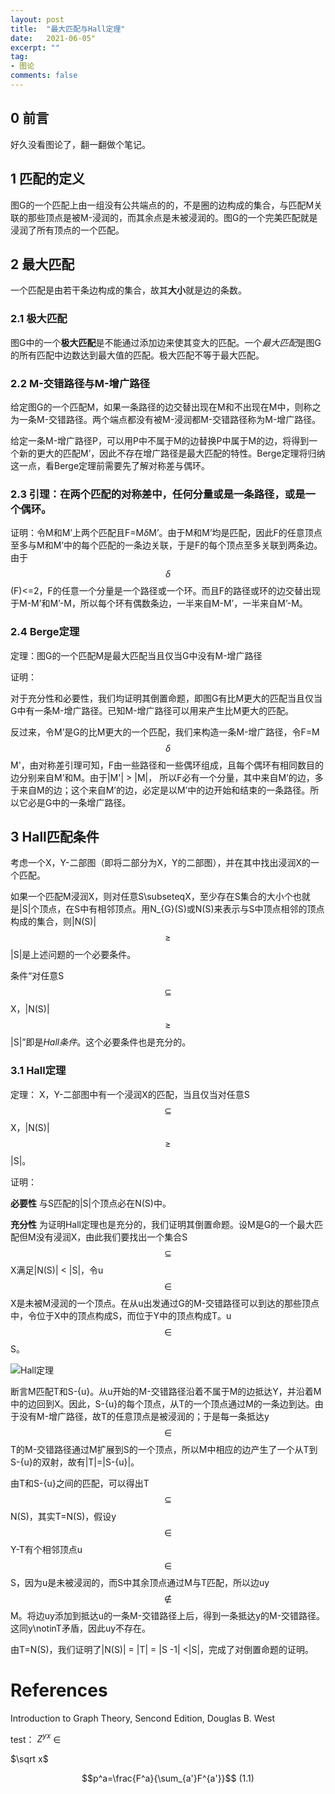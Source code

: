 ```yaml
---
layout: post
title:  "最大匹配与Hall定理"
date:   2021-06-05"
excerpt: ""
tag:
- 图论
comments: false
---
```


## 0 前言

好久没看图论了，翻一翻做个笔记。


## 1 匹配的定义

图G的一个匹配上由一组没有公共端点的的，不是圈的边构成的集合，与匹配M关联的那些顶点是被M-浸润的，而其余点是未被浸润的。图G的一个完美匹配就是浸润了所有顶点的一个匹配。

## 2 最大匹配

一个匹配是由若干条边构成的集合，故其**大小**就是边的条数。

### 2.1 极大匹配

图G中的一个**极大匹配**是不能通过添加边来使其变大的匹配。一个*最大匹配*是图G的所有匹配中边数达到最大值的匹配。极大匹配不等于最大匹配。

### 2.2 M-交错路径与M-增广路径

给定图G的一个匹配M，如果一条路径的边交替出现在M和不出现在M中，则称之为一条M-交错路径。两个端点都没有被M-浸润都M-交错路径称为M-增广路径。

给定一条M-增广路径P，可以用P中不属于M的边替换P中属于M的边，将得到一个新的更大的匹配M’，因此不存在增广路径是最大匹配的特性。Berge定理将归纳这一点，看Berge定理前需要先了解对称差与偶环。

### 2.3 引理：在两个匹配的对称差中，任何分量或是一条路径，或是一个偶环。

证明：令M和M’上两个匹配且F=M$\delta$M’。由于M和M’均是匹配，因此F的任意顶点至多与M和M’中的每个匹配的一条边关联，于是F的每个顶点至多关联到两条边。由于$$\delta$$(F)<=2，F的任意一个分量是一个路径或一个环。而且F的路径或环的边交替出现于M-M’和M’-M，所以每个环有偶数条边，一半来自M-M’，一半来自M’-M。

### 2.4 Berge定理

定理：图G的一个匹配M是最大匹配当且仅当G中没有M-增广路径

证明：

对于充分性和必要性，我们均证明其倒置命题，即图G有比M更大的匹配当且仅当G中有一条M-增广路径。已知M-增广路径可以用来产生比M更大的匹配。

反过来，令M’是G的比M更大的一个匹配，我们来构造一条M-增广路径，令F=M$$\delta$$M'，由对称差引理可知，F由一些路径和一些偶环组成，且每个偶环有相同数目的边分别来自M’和M。由于\|M'\| > \|M\|， 所以F必有一个分量，其中来自M’的边，多于来自M的边；这个来自M’的边，必定是以M’中的边开始和结束的一条路径。所以它必是G中的一条增广路径。

## 3 Hall匹配条件

考虑一个X，Y-二部图（即将二部分为X，Y的二部图），并在其中找出浸润X的一个匹配。

如果一个匹配M浸润X，则对任意S\subseteqX，至少存在S集合的大小个也就是|S|个顶点，在S中有相邻顶点。用N_{G}(S)或N(S)来表示与S中顶点相邻的顶点构成的集合，则|N(S)|$$\geq$$|S|是上述问题的一个必要条件。

条件“对任意S$$\subseteq$$X，\|N(S)\| $$\geq$$\|S\|”即是*Hall条件*。这个必要条件也是充分的。

### 3.1 Hall定理

定理： X，Y-二部图中有一个浸润X的匹配，当且仅当对任意S$$\subseteq$$X，|N(S)| $$\geq$$|S|。

证明：

**必要性** 与S匹配的|S|个顶点必在N(S)中。

**充分性** 为证明Hall定理也是充分的，我们证明其倒置命题。设M是G的一个最大匹配但M没有浸润X，由此我们要找出一个集合S$$\subseteq$$X满足|N(S)| < |S|，令u$$\in$$X是未被M浸润的一个顶点。在从u出发通过G的M-交错路径可以到达的那些顶点中，令位于X中的顶点构成S，而位于Y中的顶点构成T。u$$\in$$S。

![Hall定理](https://yawwq.github.io/assets/img/最大匹配与Hall定理/1.png)

断言M匹配T和S-{u}。从u开始的M-交错路径沿着不属于M的边抵达Y，并沿着M中的边回到X。因此，S-{u}的每个顶点，从T的一个顶点通过M的一条边到达。由于没有M-增广路径，故T的任意顶点是被浸润的；于是每一条抵达y$$\in$$T的M-交错路径通过M扩展到S的一个顶点，所以M中相应的边产生了一个从T到S-{u}的双射，故有|T|=|S-{u}|。

由T和S-{u}之间的匹配，可以得出T$$\subseteq$$N(S)，其实T=N(S)，假设y$$\in$$Y-T有个相邻顶点u$$\in$$S，因为u是未被浸润的，而S中其余顶点通过M与T匹配，所以边uy$$\notin$$M。将边uy添加到抵达u的一条M-交错路径上后，得到一条抵达y的M-交错路径。这同y\notinT矛盾，因此uy不存在。

由T=N(S)，我们证明了|N(S)| = |T| = |S -1| <|S|，完成了对倒置命题的证明。




# References

Introduction to Graph Theory, Sencond Edition, Douglas B. West


test：
${Z^{yx}}$
${\in}$

$\sqrt x$

<center>$$p^a=\frac{F^a}{\sum_{a'}F^{a'}}$$    (1.1)</center>

